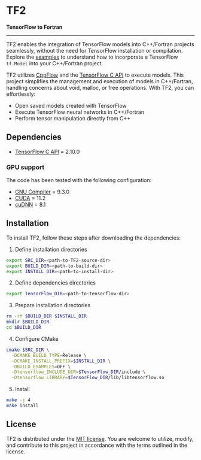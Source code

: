 # TF2

**TensorFlow to Fortran**

---
TF2 enables the integration of TensorFlow models into C++/Fortran projects seamlessly, without the need for TensorFlow installation or compilation. Explore the [examples](https://github.com/ivanZanardi/tf2/tree/main/api/tf2/examples) to understand how to incorporate a TensorFlow `tf.Model` into your C++/Fortran project.

TF2 utilizes [CppFlow](https://github.com/serizba/cppflow/) and the [TensorFlow C API](https://www.tensorflow.org/install/lang_c) to execute models. This project simplifies the management and execution of models in C++/Fortran, handling concerns about void, malloc, or free operations. With TF2, you can effortlessly:

* Open saved models created with TensorFlow
* Execute TensorFlow neural networks in C++/Fortran
* Perform tensor manipulation directly from C++

## Dependencies

* [TensorFlow C API](https://www.tensorflow.org/install/lang_c/) = 2.10.0

### GPU support

The code has been tested with the following configuration:

* [GNU Compiler](https://ftp.gnu.org/gnu/gcc/) = 9.3.0
* [CUDA](https://developer.nvidia.com/cuda-toolkit-archive/) = 11.2
* [cuDNN](https://developer.nvidia.com/rdp/cudnn-archive/) = 8.1

## Installation

To install TF2, follow these steps after downloading the dependencies:

1. Define installation directories

  ```bash
  export SRC_DIR=<path-to-TF2-source-dir>
  export BUILD_DIR=<path-to-build-dir>
  export INSTALL_DIR=<path-to-install-dir>
  ```

2. Define dependencies directories

  ```bash
  export TensorFlow_DIR=<path-to-tensorflow-dir>
  ```

3. Prepare installation directories

  ```bash
  rm -rf $BUILD_DIR $INSTALL_DIR
  mkdir $BUILD_DIR
  cd $BUILD_DIR
  ```

4. Configure CMake

  ```bash
  cmake $SRC_DIR \
    -DCMAKE_BUILD_TYPE=Release \
    -DCMAKE_INSTALL_PREFIX=$INSTALL_DIR \
    -DBUILD_EXAMPLES=OFF \
    -Dtensorflow_INCLUDE_DIR=$TensorFlow_DIR/include \
    -Dtensorflow_LIBRARY=$TensorFlow_DIR/lib/libtensorflow.so
  ```

5. Install

  ```bash
  make -j 4
  make install
  ```

## License

TF2 is distributed under the [MIT license](https://github.com/ivanZanardi/tf2/blob/main/LICENSE). You are welcome to utilize, modify, and contribute to this project in accordance with the terms outlined in the license.
